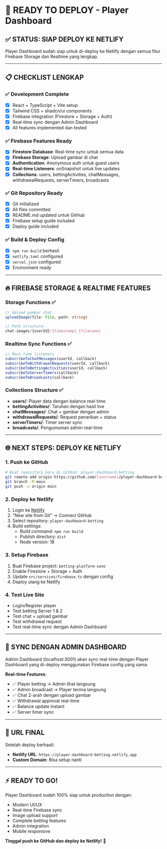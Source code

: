 # 🚀 READY TO DEPLOY - Player Dashboard

## ✅ STATUS: SIAP DEPLOY KE NETLIFY

Player Dashboard sudah siap untuk di-deploy ke Netlify dengan semua fitur Firebase Storage dan Realtime yang lengkap.

---

## 📋 CHECKLIST LENGKAP

### ✅ **Development Complete**
- [x] React + TypeScript + Vite setup
- [x] Tailwind CSS + shadcn/ui components
- [x] Firebase integration (Firestore + Storage + Auth)
- [x] Real-time sync dengan Admin Dashboard
- [x] All features implemented dan tested

### ✅ **Firebase Features Ready**
- [x] **Firestore Database**: Real-time sync untuk semua data
- [x] **Firebase Storage**: Upload gambar di chat
- [x] **Authentication**: Anonymous auth untuk guest users
- [x] **Real-time Listeners**: onSnapshot untuk live updates
- [x] **Collections**: users, bettingActivities, chatMessages, withdrawalRequests, serverTimers, broadcasts

### ✅ **Git Repository Ready**
- [x] Git initialized
- [x] All files committed
- [x] README.md updated untuk GitHub
- [x] Firebase setup guide included
- [x] Deploy guide included

### ✅ **Build & Deploy Config**
- [x] `npm run build` berhasil
- [x] `netlify.toml` configured
- [x] `vercel.json` configured
- [x] Environment ready

---

## 🔥 FIREBASE STORAGE & REALTIME FEATURES

### **Storage Functions** ✅
```typescript
// Upload gambar chat
uploadImage(file: File, path: string)

// Path structure:
chat-images/{userId}/{timestamp}_{filename}
```

### **Realtime Sync Functions** ✅
```typescript
// Real-time listeners
subscribeToChatMessages(userId, callback)
subscribeToWithdrawalRequests(userId, callback)
subscribeToBettingActivities(userId, callback)
subscribeToServerTimers(callback)
subscribeToBroadcasts(callback)
```

### **Collections Structure** ✅
- **users/**: Player data dengan balance real-time
- **bettingActivities/**: Taruhan dengan hasil live
- **chatMessages/**: Chat + gambar dengan admin
- **withdrawalRequests/**: Request penarikan + status
- **serverTimers/**: Timer server sync
- **broadcasts/**: Pengumuman admin real-time

---

## 🌐 NEXT STEPS: DEPLOY KE NETLIFY

### 1. **Push ke GitHub**
```bash
# Buat repository baru di GitHub: player-dashboard-betting
git remote add origin https://github.com/[username]/player-dashboard-betting.git
git branch -M main
git push -u origin main
```

### 2. **Deploy ke Netlify**
1. Login ke [Netlify](https://netlify.com)
2. "New site from Git" → Connect GitHub
3. Select repository: `player-dashboard-betting`
4. Build settings:
   - Build command: `npm run build`
   - Publish directory: `dist`
   - Node version: 18

### 3. **Setup Firebase**
1. Buat Firebase project: `betting-platform-seno`
2. Enable Firestore + Storage + Auth
3. Update `src/services/firebase.ts` dengan config
4. Deploy ulang ke Netlify

### 4. **Test Live Site**
- Login/Register player
- Test betting Server 1 & 2
- Test chat + upload gambar
- Test withdrawal request
- Test real-time sync dengan Admin Dashboard

---

## 🔗 SYNC DENGAN ADMIN DASHBOARD

Admin Dashboard (localhost:3001) akan sync real-time dengan Player Dashboard yang di-deploy menggunakan Firebase config yang sama.

**Real-time Features**:
- ✅ Player betting → Admin lihat langsung
- ✅ Admin broadcast → Player terima langsung  
- ✅ Chat 2-arah dengan upload gambar
- ✅ Withdrawal approval real-time
- ✅ Balance update instant
- ✅ Server timer sync

---

## 📱 URL FINAL

Setelah deploy berhasil:
- **Netlify URL**: `https://player-dashboard-betting.netlify.app`
- **Custom Domain**: Bisa setup nanti

---

## ⚡ READY TO GO!

Player Dashboard sudah 100% siap untuk production dengan:
- Modern UI/UX
- Real-time Firebase sync
- Image upload support
- Complete betting features
- Admin integration
- Mobile responsive

**Tinggal push ke GitHub dan deploy ke Netlify!** 🚀
